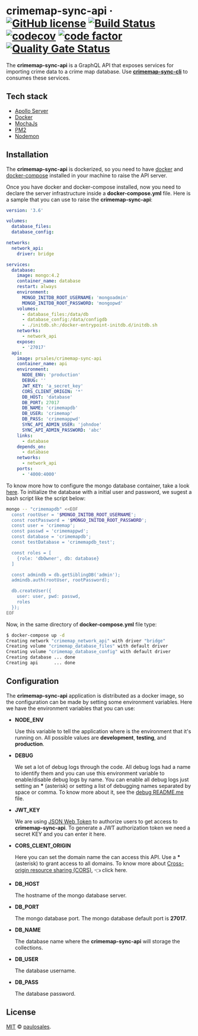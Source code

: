 # crimemap-sync-api &middot; [![GitHub license](https://img.shields.io/badge/license-MIT-blue.svg)](https://github.com/paulosales/crimemap-sync-api/blob/master/LICENSE) [![Build Status](https://travis-ci.com/paulosales/crimemap-sync-api.svg?branch=master)](https://travis-ci.com/paulosales/crimemap-sync-api) [![codecov](https://codecov.io/gh/paulosales/crimemap-sync-api/branch/master/graph/badge.svg)](https://codecov.io/gh/paulosales/crimemap-sync-api) [![code factor](https://img.shields.io/codefactor/grade/github/paulosales/crimemap-sync-api/master)](https://www.codefactor.io/repository/github/paulosales/crimemap-sync-api) [![Quality Gate Status](https://sonarcloud.io/api/project_badges/measure?project=paulosales_crimemap-sync-api&metric=alert_status)](https://sonarcloud.io/dashboard?id=paulosales_crimemap-sync-api)

The **crimemap-sync-api** is a GraphQL API that exposes services for importing crime data to a crime map database. Use **[crimemap-sync-cli](https://github.com/paulosales/crimemap-sync-cli)** to consumes these services.

## Tech stack

- [Apollo Server](https://github.com/apollographql/apollo-server)
- [Docker](https://www.docker.com/)
- [MochaJs](https://mochajs.org/)
- [PM2](https://pm2.keymetrics.io/)
- [Nodemon](https://nodemon.io/)

## Installation

The **crimemap-sync-api** is dockerized, so you need to have [docker](https://docs.docker.com/install/) and [docker-compose](https://docs.docker.com/compose/install/) installed in your machine to raise the API server.

Once you have docker and docker-compose installed, now you need to declare the server infrastructure inside a **docker-compose.yml** file. Here is a sample that you can use to raise the **crimemap-sync-api**:

```yaml
version: '3.6'

volumes:
  database_files:
  database_config:

networks:
  network_api:
    driver: bridge

services:
  database:
    image: mongo:4.2
    container_name: database
    restart: always
    environment:
      MONGO_INITDB_ROOT_USERNAME: 'mongoadmin'
      MONGO_INITDB_ROOT_PASSWORD: 'mongopwd'
    volumes:
      - database_files:/data/db
      - database_config:/data/configdb
      - ./initdb.sh:/docker-entrypoint-initdb.d/initdb.sh
    networks:
      - network_api
    expose:
      - '27017'
  api:
    image: prsales/crimemap-sync-api
    container_name: api
    environment:
      NODE_ENV: 'production'
      DEBUG: ''
      JWT_KEY: 'a_secret_key'
      CORS_CLIENT_ORIGIN: '*'
      DB_HOST: 'database'
      DB_PORT: 27017
      DB_NAME: 'crimemapdb'
      DB_USER: 'crimemap'
      DB_PASS: 'crimemappwd'
      SYNC_API_ADMIN_USER: 'johndoe'
      SYNC_API_ADMIN_PASSWORD: 'abc'
    links:
      - database
    depends_on:
      - database
    networks:
      - network_api
    ports:
      - '4000:4000'
```

To know more how to configure the mongo database container, take a look [here](https://hub.docker.com/_/mongo).
To initialize the database with a initial user and password, we sugest a bash script like the script below:

```bash
mongo -- "crimemapdb" <<EOF
  const rootUser = '$MONGO_INITDB_ROOT_USERNAME';
  const rootPassword = '$MONGO_INITDB_ROOT_PASSWORD';
  const user = 'crimemap';
  const passwd = 'crimemappwd';
  const database = 'crimemapdb';
  const testDatabase = 'crimemapdb_test';

  const roles = [
    {role: 'dbOwner', db: database}
  ]

  const admindb = db.getSiblingDB('admin');
  admindb.auth(rootUser, rootPassword);

  db.createUser({
    user: user, pwd: passwd,
    roles
  });
EOF
```

Now, in the same directory of **docker-compose.yml** file type:

```bash
$ docker-compose up -d
Creating network "crimemap_network_api" with driver "bridge"
Creating volume "crimemap_database_files" with default driver
Creating volume "crimemap_database_config" with default driver
Creating database ... done
Creating api      ... done
```

## Configuration

The **crimemap-sync-api** application is distributed as a docker image, so the configuration can be made by setting some environment variables. Here we have the environment variables that you can use:

- **NODE_ENV**

  Use this variable to tell the application where is the environment that it's running on. All possible values are **development**, **testing**, and **production**.

- **DEBUG**

  We set a lot of debug logs through the code. All debug logs had a name to identify them and you can use this environment variable to enable/disable debug logs by name. You can enable all debug logs just setting an **\*** (asterisk) or setting a list of debugging names separated by space or comma. To know more about it, see the [debug README.me](https://github.com/visionmedia/debug#usage) file.

- **JWT_KEY**

  We are using [JSON Web Token](https://jwt.io/) to authorize users to get access to **crimemap-sync-api**. To generate a JWT authorization token we need a secret KEY and you can enter it here.

- **CORS_CLIENT_ORIGIN**

  Here you can set the domain name the can access this API. Use a **\*** (asterisk) to grant access to all domains. To know more about [Cross-origin resource sharing (CORS)](https://pt.wikipedia.org/wiki/Cross-origin_resource_sharing), 👈 click here.

- **DB_HOST**

  The hostname of the mongo database server.

- **DB_PORT**

  The mongo database port. The mongo database default port is **27017**.

- **DB_NAME**

  The database name where the **crimemap-sync-api** will storage the collections.

- **DB_USER**

  The database username.

- **DB_PASS**

  The database password.

## License

[MIT](https://github.com/paulosales/crimemap-sync-api/blob/master/LICENSE) © [paulosales](https://github.com/paulosales/).
